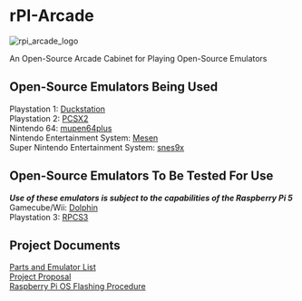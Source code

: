 # rPI-Arcade
![rpi_arcade_logo](https://github.com/user-attachments/assets/1d0f80e8-ef74-4d98-b899-7829abfec777)

An Open-Source Arcade Cabinet for Playing Open-Source Emulators

## Open-Source Emulators Being Used
Playstation 1: [Duckstation](https://github.com/stenzek/duckstation) <br />
Playstation 2: [PCSX2](https://github.com/PCSX2/pcsx2) <br />
Nintendo 64: [mupen64plus](https://github.com/mupen64plus) <br />
Nintendo Entertainment System: [Mesen](https://github.com/SourMesen/Mesen) <br />
Super Nintendo Entertainment System: [snes9x](https://github.com/snes9xgit/snes9x) <br />

## Open-Source Emulators To Be Tested For Use
***Use of these emulators is subject to the capabilities of the Raspberry Pi 5*** <br />
Gamecube/Wii: [Dolphin](https://github.com/dolphin-emu/dolphin) <br />
Playstation 3: [RPCS3](https://github.com/RPCS3/rpcs3) <br />

## Project Documents
[Parts and Emulator List](https://docs.google.com/spreadsheets/d/1ALpfdckvdpH38KOAA2tQCqkrMmXP1Gw3A8R0yB0zqGg/edit?usp=sharing) <br />
[Project Proposal](https://docs.google.com/document/d/1yBoYMPRjcl2UAiMpMrb5UvjlYsrBzHMLdqXjJbXgbxs/edit?usp=sharing) <br />
[Raspberry Pi OS Flashing Procedure](https://docs.google.com/document/d/1_6FRPV2-8xxY_qosx5HeV4UK3wdhwpzHxR0WtXd2Lhs/edit?usp=sharing) <br />
